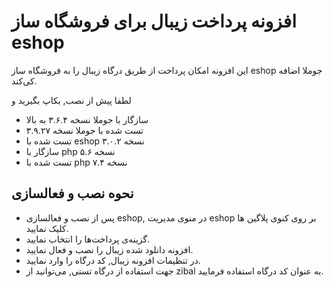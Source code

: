 # افزونه پرداخت زیبال برای فروشگاه ساز eshop

این افزونه امکان پرداخت از طریق درگاه زیبال را به فروشگاه ساز eshop جوملا اضافه کی‌کند.

لطفا پیش از نصب, بکاپ بگیرید و

- سازگار با جوملا نسخه ۳.۶.۴ به بالا
- تست شده با جوملا نسخه ۳.۹.۲۷
- تست شده با eshop نسخه ۳.۰.۲
- سازگار با php نسخه ۵.۶
- تست شده با php نسخه ۷.۴

## نحوه نصب و فعالسازی
- پس از نصب و فعالسازی eshop, در منوی مدیریت eshop بر روی کنوی پلاگین ها کلیک نمایید.
- گزینه‌ی پرداخت‌ها را انتخاب نمایید.
- افزونه دانلود شده زیبال را نصب و فعال نمایید.
- در تنظیمات افزونه زیبال, کد درگاه را وارد نمایید.
- جهت استفاده از درگاه تستی, می‌توانید از zibal به عنوان کد درگاه استفاده فرمایید.